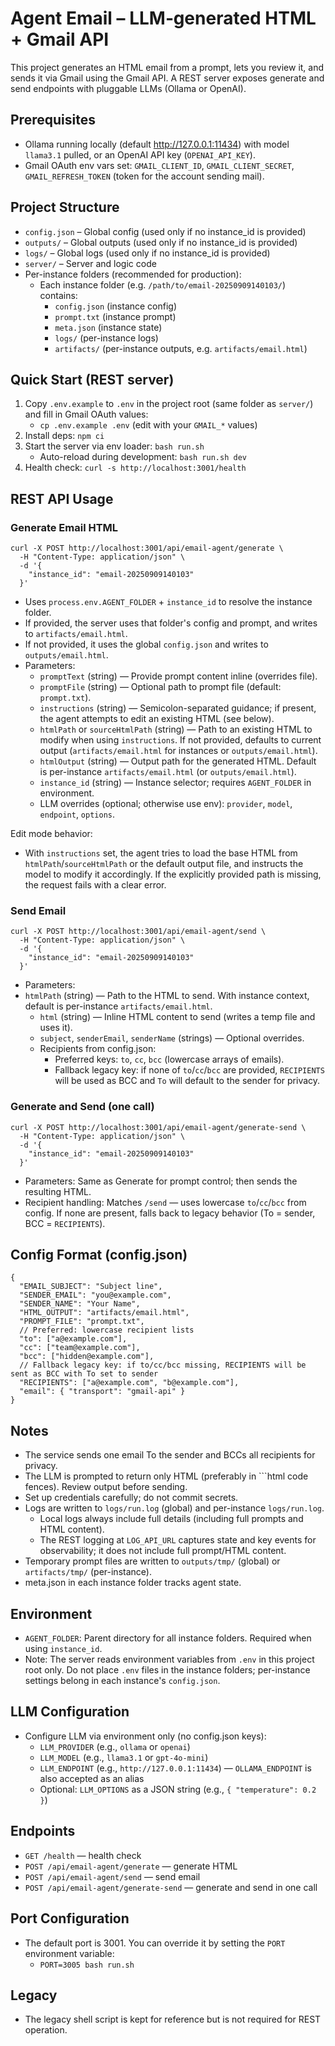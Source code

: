 # Agent Email – LLM‑generated HTML + Gmail API

This project generates an HTML email from a prompt, lets you review it, and sends it via Gmail using the Gmail API. A REST server exposes generate and send endpoints with pluggable LLMs (Ollama or OpenAI).

## Prerequisites
- Ollama running locally (default http://127.0.0.1:11434) with model `llama3.1` pulled, or an OpenAI API key (`OPENAI_API_KEY`).
- Gmail OAuth env vars set: `GMAIL_CLIENT_ID`, `GMAIL_CLIENT_SECRET`, `GMAIL_REFRESH_TOKEN` (token for the account sending mail).

## Project Structure
- `config.json` – Global config (used only if no instance_id is provided)
- `outputs/` – Global outputs (used only if no instance_id is provided)
- `logs/` – Global logs (used only if no instance_id is provided)
- `server/` – Server and logic code
- Per-instance folders (recommended for production):
  - Each instance folder (e.g. `/path/to/email-20250909140103/`) contains:
    - `config.json` (instance config)
    - `prompt.txt` (instance prompt)
    - `meta.json` (instance state)
    - `logs/` (per-instance logs)
    - `artifacts/` (per-instance outputs, e.g. `artifacts/email.html`)

## Quick Start (REST server)
1. Copy `.env.example` to `.env` in the project root (same folder as `server/`) and fill in Gmail OAuth values:
   - `cp .env.example .env` (edit with your `GMAIL_*` values)
2. Install deps: `npm ci`
3. Start the server via env loader: `bash run.sh`
   - Auto-reload during development: `bash run.sh dev`
4. Health check: `curl -s http://localhost:3001/health`

## REST API Usage

### Generate Email HTML
```
curl -X POST http://localhost:3001/api/email-agent/generate \
  -H "Content-Type: application/json" \
  -d '{
    "instance_id": "email-20250909140103"
  }'
```
- Uses `process.env.AGENT_FOLDER` + `instance_id` to resolve the instance folder.
- If provided, the server uses that folder's config and prompt, and writes to `artifacts/email.html`.
- If not provided, it uses the global `config.json` and writes to `outputs/email.html`.
- Parameters:
  - `promptText` (string) — Provide prompt content inline (overrides file).
  - `promptFile` (string) — Optional path to prompt file (default: `prompt.txt`).
  - `instructions` (string) — Semicolon-separated guidance; if present, the agent attempts to edit an existing HTML (see below).
  - `htmlPath` or `sourceHtmlPath` (string) — Path to an existing HTML to modify when using `instructions`. If not provided, defaults to current output (`artifacts/email.html` for instances or `outputs/email.html`).
  - `htmlOutput` (string) — Output path for the generated HTML. Default is per-instance `artifacts/email.html` (or `outputs/email.html`).
  - `instance_id` (string) — Instance selector; requires `AGENT_FOLDER` in environment.
  - LLM overrides (optional; otherwise use env): `provider`, `model`, `endpoint`, `options`.

Edit mode behavior:
- With `instructions` set, the agent tries to load the base HTML from `htmlPath`/`sourceHtmlPath` or the default output file, and instructs the model to modify it accordingly. If the explicitly provided path is missing, the request fails with a clear error.

### Send Email
```
curl -X POST http://localhost:3001/api/email-agent/send \
  -H "Content-Type: application/json" \
  -d '{
    "instance_id": "email-20250909140103"
  }'
```
- Parameters:
- `htmlPath` (string) — Path to the HTML to send. With instance context, default is per-instance `artifacts/email.html`.
  - `html` (string) — Inline HTML content to send (writes a temp file and uses it).
  - `subject`, `senderEmail`, `senderName` (strings) — Optional overrides.
  - Recipients from config.json:
    - Preferred keys: `to`, `cc`, `bcc` (lowercase arrays of emails).
    - Fallback legacy key: if none of `to`/`cc`/`bcc` are provided, `RECIPIENTS` will be used as BCC and `To` will default to the sender for privacy.

### Generate and Send (one call)
```
curl -X POST http://localhost:3001/api/email-agent/generate-send \
  -H "Content-Type: application/json" \
  -d '{
    "instance_id": "email-20250909140103"
  }'
```
- Parameters: Same as Generate for prompt control; then sends the resulting HTML.
- Recipient handling: Matches `/send` — uses lowercase `to`/`cc`/`bcc` from config. If none are present, falls back to legacy behavior (To = sender, BCC = `RECIPIENTS`).

## Config Format (config.json)
```
{
  "EMAIL_SUBJECT": "Subject line",
  "SENDER_EMAIL": "you@example.com",
  "SENDER_NAME": "Your Name",
  "HTML_OUTPUT": "artifacts/email.html",
  "PROMPT_FILE": "prompt.txt",
  // Preferred: lowercase recipient lists
  "to": ["a@example.com"],
  "cc": ["team@example.com"],
  "bcc": ["hidden@example.com"],
  // Fallback legacy key: if to/cc/bcc missing, RECIPIENTS will be sent as BCC with To set to sender
  "RECIPIENTS": ["a@example.com", "b@example.com"],
  "email": { "transport": "gmail-api" }
}
```

## Notes
- The service sends one email To the sender and BCCs all recipients for privacy.
- The LLM is prompted to return only HTML (preferably in ```html code fences). Review output before sending.
- Set up credentials carefully; do not commit secrets.
 - Logs are written to `logs/run.log` (global) and per-instance `logs/run.log`.
   - Local logs always include full details (including full prompts and HTML content).
   - The REST logging at `LOG_API_URL` captures state and key events for observability; it does not include full prompt/HTML content.
- Temporary prompt files are written to `outputs/tmp/` (global) or `artifacts/tmp/` (per-instance).
- meta.json in each instance folder tracks agent state.

## Environment
- `AGENT_FOLDER`: Parent directory for all instance folders. Required when using `instance_id`.
 - Note: The server reads environment variables from `.env` in this project root only. Do not place `.env` files in the instance folders; per-instance settings belong in each instance's `config.json`.

## LLM Configuration
- Configure LLM via environment only (no config.json keys):
  - `LLM_PROVIDER` (e.g., `ollama` or `openai`)
  - `LLM_MODEL` (e.g., `llama3.1` or `gpt-4o-mini`)
  - `LLM_ENDPOINT` (e.g., `http://127.0.0.1:11434`) — `OLLAMA_ENDPOINT` is also accepted as an alias
  - Optional: `LLM_OPTIONS` as a JSON string (e.g., `{ "temperature": 0.2 }`)

## Endpoints
- `GET /health` — health check
- `POST /api/email-agent/generate` — generate HTML
- `POST /api/email-agent/send` — send email
- `POST /api/email-agent/generate-send` — generate and send in one call

## Port Configuration
- The default port is 3001. You can override it by setting the `PORT` environment variable:
  - `PORT=3005 bash run.sh`

## Legacy
- The legacy shell script is kept for reference but is not required for REST operation.
